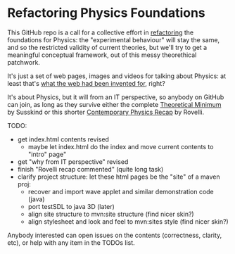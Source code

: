 # Refactoring Physics Foundations

This GitHub repo is a call for a collective effort in [refactoring](https://en.wikipedia.org/wiki/Code_refactoring) 
the foundations for Physics: the "experimental behaviour" will stay the same, and so the restricted validity of current theories,
but we'll try to get a meaningful conceptual framework, out of this messy theorethical patchwork.

It's just a set of web pages, images and videos for talking about Physics: at least that's 
[what the web had been invented for](https://en.wikipedia.org/wiki/World_Wide_Web), right? 

It's about Physics, but it will from an IT perspective, so anybody on GitHub can join, 
as long as they survive either the complete [Theoretical Minimum](http://theoreticalminimum.com) by Susskind
or this shorter [Contemporary Physics Recap](http://pirsa.org/displayFlash.php?id=12040020) by Rovelli.

TODO:
 - get index.html contents revised 
     - maybe let index.html do the index and move current contents to "intro" page"
 - get "why from IT perspective" revised
 - finish "Rovelli recap commented" (quite long task)
 - clarify project structure: let these html pages be the "site" of a maven proj:
     - recover and import wave applet and similar demonstration code (java)
     - port testSDL to java 3D (later)
     - align site structure to mvn:site structure (find nicer skin?)
     - align stylesheet and look and feel to mvn:sites style (find nicer skin?)


Anybody interested can open issues on the contents (correctness, clarity, etc), or help with any item in the TODOs list.
